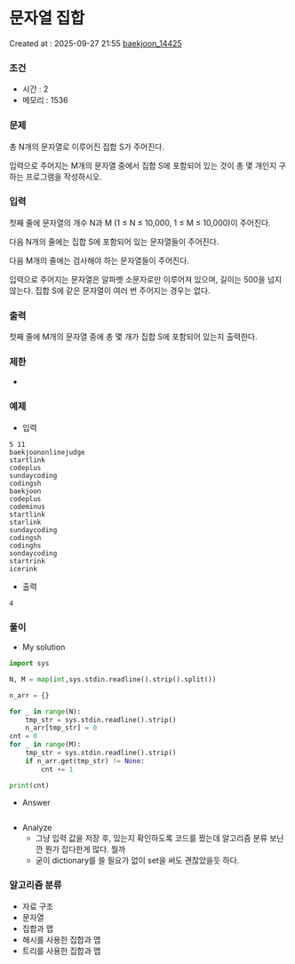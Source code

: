 # 문자열 집합 
Created at : 2025-09-27 21:55
[baekjoon_14425](https://www.acmicpc.net/problem/14425)
### 조건
- 시간 : 2
- 메모리 : 1536
### 문제
총 N개의 문자열로 이루어진 집합 S가 주어진다.

입력으로 주어지는 M개의 문자열 중에서 집합 S에 포함되어 있는 것이 총 몇 개인지 구하는 프로그램을 작성하시오.
### 입력
첫째 줄에 문자열의 개수 N과 M (1 ≤ N ≤ 10,000, 1 ≤ M ≤ 10,000)이 주어진다.

다음 N개의 줄에는 집합 S에 포함되어 있는 문자열들이 주어진다.

다음 M개의 줄에는 검사해야 하는 문자열들이 주어진다.

입력으로 주어지는 문자열은 알파벳 소문자로만 이루어져 있으며, 길이는 500을 넘지 않는다. 집합 S에 같은 문자열이 여러 번 주어지는 경우는 없다.
### 출력
첫째 줄에 M개의 문자열 중에 총 몇 개가 집합 S에 포함되어 있는지 출력한다.
### 제한
- 
### 예제
- 입력
```
5 11
baekjoononlinejudge
startlink
codeplus
sundaycoding
codingsh
baekjoon
codeplus
codeminus
startlink
starlink
sundaycoding
codingsh
codinghs
sondaycoding
startrink
icerink
```
- 출력
```
4
``` 

### 풀이
- My solution
```python
import sys

N, M = map(int,sys.stdin.readline().strip().split())

n_arr = {}

for _ in range(N):
    tmp_str = sys.stdin.readline().strip()
    n_arr[tmp_str] = 0
cnt = 0
for _ in range(M):
    tmp_str = sys.stdin.readline().strip()
    if n_arr.get(tmp_str) != None:
        cnt += 1

print(cnt)
```

- Answer
```python

```

- Analyze
	- 그냥 입력 값을 저장 후, 있는지 확인하도록 코드를 짰는데 알고리즘 분류 보닌깐 뭔가 잡다한게 많다. 뭘까
	- 굳이 dictionary를 쓸 필요가 없이 set을 써도 괜찮았을듯 하다.
### 알고리즘 분류
- 자료 구조
- 문자열
- 집합과 맵
- 해시를 사용한 집합과 맵
- 트리를 사용한 집합과 맵